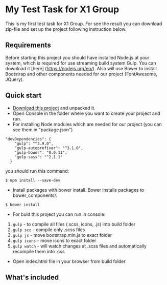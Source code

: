 # My Test Task for X1 Group

This is my first test task for X1 Group.
For see the result you can download zip-file and set up the project following instruction below.

## Requirements

Before starting this project you should have installed Node.js at your system, which is required for use streaming build system Gulp. You can download it [here] (https://nodejs.org/en/). Also will use Bower to install Bootstrap and other components needed for our project (FontAwesome, JQuery).

## Quick start

* [Download this project](https://github.com//tramvay4ik/test-x1/archive/master.zip) and unpacked it.
* Open Console in the folder where you want to create your project and run.
* For installing Node modules which are needed for our project (you can see them in "package.json")
```
"devDependencies": {
    "gulp": "^3.9.0",
    "gulp-autoprefixer": "^3.1.0",
    "gulp-bower": "0.0.11",
    "gulp-sass": "^2.1.1"
  }
```
you should run this command:

```
$ npm install --save-dev
```
* Install packages with bower install. Bower installs packages to bower_components/.

```
$ bower install
```
* For buld this project you can run in console:

1. `gulp` - to compile all files (.scss, icons, .js) into build folder
2. `gulp scc` - compile only .scss files
3. `gulp js` - move bootstrap.min.js to exact folder
4. `gulp icons` - move icons to exact folder
5. `gulp watch` - will watch changes at .scss files and automatically recompile them into .css

* Open index.html file in your browser from build folder

## What's included


